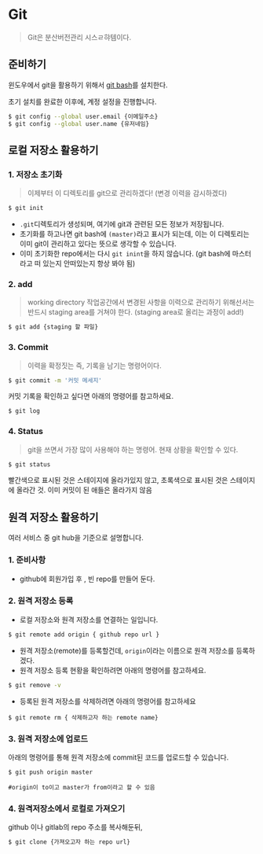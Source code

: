 # Git 

> Git은 분산버전관리 시스ㄹ햐템이다. 

## 준비하기

윈도우에서 git을 활용하기 위해서 [git bash](https://git-scm.com/downloads)를 설치한다.

초기 설치를 완료한 이후에, 계정 설정을 진행합니다.

```sh
$ git config --global user.email {이메일주소}
$ git config --global user.name {유저네임}
```

## 로컬 저장소 활용하기

### 1. 저장소 초기화

> 이제부터 이 디렉토리를 git으로 관리하겠다! (변경 이력을 감시하겠다)

```sh
$ git init
```

- `.git`디렉토리가 생성되며, 여기에 git과 관련된 모든 정보가 저장됩니다.
- 초기화를 하고나면 git bash에 `(master)`라고 표시가 되는데, 이는 이 디렉토리는 이미 git이 관리하고 있다는 뜻으로 생각할 수 있습니다.
- 이미 초기화한 repo에서는 다시 `git inint`을 하지 않습니다. (git bash에 마스터라고 떠 있는지 안떠있는지 항상 봐야 됨)

### 2. add

> working directory 작업공간에서 변경된 사항을 이력으로 관리하기 위해선서는 반드시 staging area를 거쳐야 한다. (staging area로 올리는 과정이 add!)

```sh
$ git add {staging 할 파일}
```

### 3. Commit

> 이력을 확정짓는 즉, 기록을 남기는 명령어이다.

```sh
$ git commit -m '커밋 메세지'
```

커밋 기록을 확인하고 싶다면 아래의 명령어를 참고하세요. 

```sh
$ git log 
```

### 4. Status

> git을 쓰면서 가장 많이 사용해야 하는 명령어. 현재 상황을 확인할 수 있다.

```sh
$ git status
```

빨간색으로 표시된 것은 스테이지에 올라가있지 않고, 초록색으로 표시된 것은 스테이지에 올라간 것. 이미 커밋이 된 애들은 올라가지 않음

## 원격 저장소 활용하기

여러 서비스 중 git hub을 기준으로 설명합니다.

### 1. 준비사항

- github에 회원가입 후 , 빈 repo를 만들어 둔다.

### 2. 원격 저장소 등록

- 로컬 저장소와 원격 저장소를 연결하는 일입니다.

```sh
$ git remote add origin { github repo url }
```

- 원격 저장소(remote)를 등록할건데, `origin`이라는 이름으로 원격 저장소를 등록하겠다.
- 원격 저장소 등록 현황을 확인하려면 아래의 명령어를 참고하세요.

```sh
$ git remove -v
```

- 등록된 원격 저장소를 삭제하려면 아래의 명령어를 참고하세요

```shell
$ git remote rm { 삭제하고자 하는 remote name}
```

### 3. 원격 저장소에 업로드

아래의 명령어를 통해 원격 저장소에 commit된 코드를 업로드할 수 있습니다.

```shell
$ git push origin master

#origin이 to이고 master가 from이라고 할 수 있음
```

### 4. 원격저장소에서 로컬로 가져오기

github 이나 gitlab의 repo 주소를 복사해둔뒤,

```sh
$ git clone {가져오고자 하는 repo url}
```







